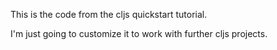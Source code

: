 
This is the code from the cljs quickstart tutorial.

I'm just going to customize it to work with further cljs projects.





